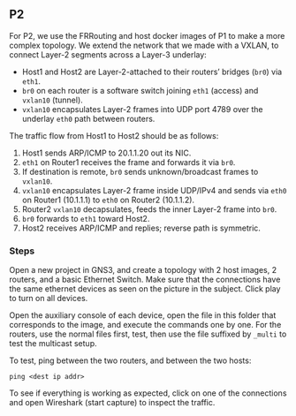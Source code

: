 ## P2

For P2, we use the FRRouting and host docker images of P1 to make a more complex topology. We extend the network that we made with a VXLAN, to connect Layer-2 segments across a Layer-3 underlay:
* Host1 and Host2 are Layer-2-attached to their routers’ bridges (`br0`) via `eth1`.
* `br0` on each router is a software switch joining `eth1` (access) and `vxlan10` (tunnel).
* `vxlan10` encapsulates Layer-2 frames into UDP port 4789 over the underlay `eth0` path between routers.

The traffic flow from Host1 to Host2 should be as follows:
1) Host1 sends ARP/ICMP to 20.1.1.20 out its NIC.
2) `eth1` on Router1 receives the frame and forwards it via `br0`.
3) If destination is remote, `br0` sends unknown/broadcast frames to `vxlan10`.
4) `vxlan10` encapsulates Layer-2 frame inside UDP/IPv4 and sends via `eth0` on Router1 (10.1.1.1) to `eth0` on Router2 (10.1.1.2).
5) Router2 `vxlan10` decapsulates, feeds the inner Layer-2 frame into `br0`.
6) `br0` forwards to `eth1` toward Host2.
7) Host2 receives ARP/ICMP and replies; reverse path is symmetric.

### Steps

Open a new project in GNS3, and create a topology with 2 host images, 2 routers, and a basic Ethernet Switch. Make sure that the connections have the same ethernet devices as seen on the picture in the subject. Click play to turn on all devices.

Open the auxiliary console of each device, open the file in this folder that corresponds to the image, and execute the commands one by one. For the routers, use the normal files first, test, then use the file suffixed by `_multi` to test the multicast setup.

To test, ping between the two routers, and between the two hosts:
```
ping <dest ip addr>
```
To see if everything is working as expected, click on one of the connections and open Wireshark (start capture) to inspect the traffic.